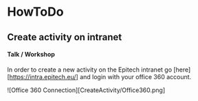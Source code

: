 # HowToDo

## Create activity on intranet

#### Talk / Workshop

In order to create a new activity on the Epitech intranet go [here][https://intra.epitech.eu/] and login with your office 360 account.

![Office 360 Connection][CreateActivity/Office360.png]